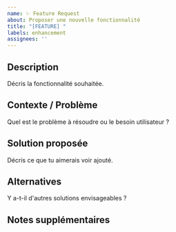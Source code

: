 ```yaml
---
name: ✨ Feature Request
about: Proposer une nouvelle fonctionnalité
title: "[FEATURE] "
labels: enhancement
assignees: ''
---
```


## Description

Décris la fonctionnalité souhaitée.

## Contexte / Problème

Quel est le problème à résoudre ou le besoin utilisateur ?

## Solution proposée

Décris ce que tu aimerais voir ajouté.

## Alternatives

Y a-t-il d'autres solutions envisageables ?

## Notes supplémentaires
